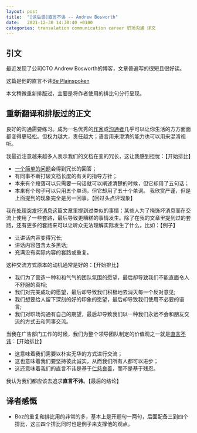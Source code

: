 ```yaml
---
layout: post
title:  "[读后感]直言不讳 -- Andrew Bosworth"
date:   2021-12-30 14:30:40 +0100
categories: transalation communication career 职场沟通 译文 
---
```

## 引文

最近发现了公司CTO Andrew Bosworth的博客，文章普遍写的很短且很好读。

这篇是他的直言不讳[Be Plainspoken](https://boz.com/articles/be-plainspoken)

本文稍微重新排版过，主要是将作者使用的排比句分行呈现。

## 重新翻译和排版过的正文

良好的沟通需要练习。成为一名优秀的[作家](https://boz.com/articles/writing-thinking)或[沟通者](https://boz.com/articles/communication-is-the-job)几乎可以让你生活的方方面面都变得更轻松。但权力越大，责任越大；语言用来澄清的能力也可以用来混淆视听。

我最近注意越来越多人表示我们的文档在变的冗长，这让我感到担忧：【开始排比】
* [一个简单的问题](https://boz.com/articles/eli5)会得到冗长的回答；
* 有同事不断打破文档长度的有关的指导方针；
* 本来有个段落可以只需要一句话就可以阐述清楚的时候，但它却用了五句话；
* 本来有个句子可以只用五个单词，但它却用了五十个单词。
我欣赏严谨，但是上面提到的现象完全是另一回事。【回过头点评现象】

我在[处理突发坏消息](https://boz.com/articles/bad-news)这篇文章里提到过类似的事情：某些人为了掩饰坏消息而在交流上使用了一些套路，最后导致更糟糕的事情发生。除了在我的文章里提到过的套路，还有更多的套路来可以让听众无法理解实际发生了什么，比如：【例子】
* 让讲话内容变得冗长;
* 讲话内容包含太多黑话;
* 充满没有实际内容的套路或重复。

这种交流方式原本的动机通常是好的：【开始排比】
* 我们为了营造一种和和气气的团队氛围的愿望，最后却导致我们不能直面令人不舒服的真相;
* 我们对完美成功的愿望，最后却导致我们积极地去消灭每一个反对意见;
* 我们想要给人留下深刻的好的印象的愿望，最后却导致我们使用不必要的语言;
* 我们对职场沟通有自己的期望，最后却导致我们以一种我们永远不会和朋友交流的方式去和同事交流。

当我在广告部门工作的时候，我们为整个领导团队制定的价值观之一就是[直言不讳](https://debliu.substack.com/p/the-importance-of-being-plainspoken)：【开始排比】
* 这意味着我们需要以朴实无华的方式进行交流；
* 这也意味着我们要坚持彼此诚实，从而我们所有人都可以进步；
* 这还意味着我们的直言不讳是基于[仁慈良善](https://boz.com/articles/be-kind)，而不是基于残忍。

我认为我们都应该去追求**直言不讳**。【最后的结论】


## 译者感慨

* Boz的重复和排比用的非常的多，基本上是开题句一两句，后面配备三到四个排比，这三四个排比同时也是例子来支撑他的观点。